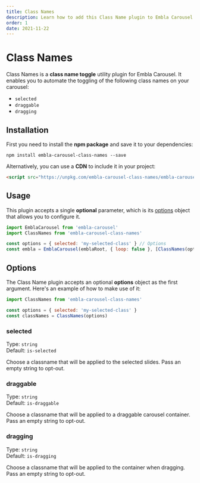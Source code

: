 ```yaml
---
title: Class Names
description: Learn how to add this Class Name plugin to Embla Carousel
order: 1
date: 2021-11-22
---
```


# Class Names

Class Names is a **class name toggle** utility plugin for Embla Carousel. It enables you to automate the toggling of the following class names on your carousel:

- `selected`
- `draggable`
- `dragging`

## Installation

First you need to install the **npm package** and save it to your dependencies:

```shell
npm install embla-carousel-class-names --save
```

Alternatively, you can use a **CDN** to include it in your project:

```html
<script src="https://unpkg.com/embla-carousel-class-names/embla-carousel-class-names.umd.js"></script>
```

## Usage

This plugin accepts a single **optional** parameter, which is its [options](/plugins/class-names/#options) object that allows you to configure it.

```js
import EmblaCarousel from 'embla-carousel'
import ClassNames from 'embla-carousel-class-names'

const options = { selected: 'my-selected-class' } // Options
const embla = EmblaCarousel(emblaRoot, { loop: false }, [ClassNames(options)]) // Add plugin
```

## Options

The Class Name plugin accepts an optional **options** object as the first argument. Here's an example of how to make use of it:

```js
import ClassNames from 'embla-carousel-class-names'

const options = { selected: 'my-selected-class' }
const classNames = ClassNames(options)
```

### selected

Type: <BrandPrimaryText>`string`</BrandPrimaryText>  
Default: <BrandSecondaryText>`is-selected`</BrandSecondaryText>

Choose a classname that will be applied to the selected slides. Pass an empty string to opt-out.

### draggable

Type: <BrandPrimaryText>`string`</BrandPrimaryText>  
Default: <BrandSecondaryText>`is-draggable`</BrandSecondaryText>

Choose a classname that will be applied to a draggable carousel container. Pass an empty string to opt-out.

### dragging

Type: <BrandPrimaryText>`string`</BrandPrimaryText>  
Default: <BrandSecondaryText>`is-dragging`</BrandSecondaryText>

Choose a classname that will be applied to the container when dragging. Pass an empty string to opt-out.
